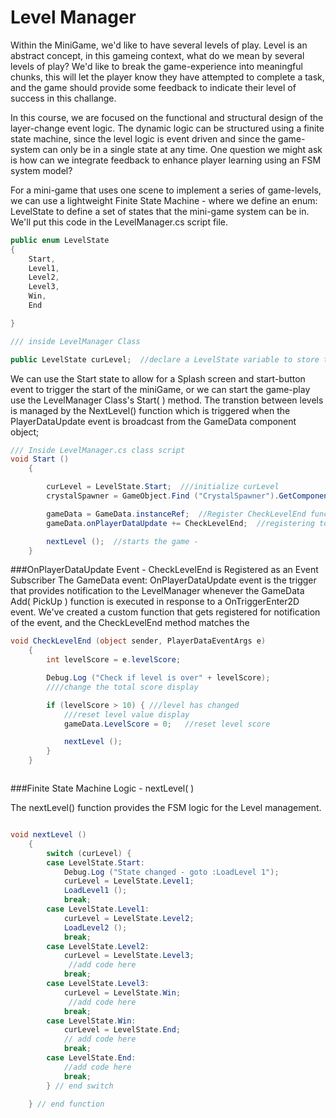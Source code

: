 # Level Manager

Within the MiniGame, we'd like to have several levels of play. Level is an abstract concept, in this gameing context, what do we mean by several levels of play?  We'd like to break the game-experience into meaningful chunks, this will let the player know they have attempted to complete a task, and the game should provide some feedback to indicate their level of success in this challange.

In this course, we are focused on the functional and structural design of the layer-change event logic.  The dynamic logic can be structured using a finite state machine, since the level logic is event driven and since the game-system can only be in a single state at any time.   One question we might ask is how can we integrate feedback to enhance player learning using an FSM system model?  

For a mini-game that uses one scene to implement a series of game-levels, we can use a lightweight Finite State Machine - where we define an enum: LevelState to define a set of states that the mini-game system can be in.  We'll put this code in the LevelManager.cs script file.

```C#
public enum LevelState
{
	Start,
	Level1,
	Level2,
	Level3,
	Win,
	End

}

/// inside LevelManager Class

public LevelState curLevel;  //declare a LevelState variable to store the active state

```

We can use the Start state to allow for a Splash screen and start-button event to trigger the start of the miniGame, or we can start the game-play use the LevelManager Class's Start( ) method.  The transtion between levels is managed by the NextLevel() function which is triggered when the PlayerDataUpdate event is broadcast from the GameData component object;

```C#
/// Inside LevelManager.cs class script
void Start ()
	{

		curLevel = LevelState.Start;  ///initialize curLevel
		crystalSpawner = GameObject.Find ("CrystalSpawner").GetComponent<CrystalSpawner> ();

		gameData = GameData.instanceRef;  //Register CheckLevelEnd function to be notified when GameData broadcasts: onPlayerDataUpdate
		gameData.onPlayerDataUpdate += CheckLevelEnd;  //registering to be notified

		nextLevel ();  //starts the game -
	}

```

###OnPlayerDataUpdate Event - CheckLevelEnd is Registered as an Event Subscriber
The GameData event: OnPlayerDataUpdate event is the trigger that provides notification to the LevelManager whenever the GameData Add( PickUp ) function is executed in response to a OnTriggerEnter2D event.  We've created a custom function that gets registered for notification of the event, and the CheckLevelEnd method matches the   

```C#
void CheckLevelEnd (object sender, PlayerDataEventArgs e)
	{
		int levelScore = e.levelScore;

		Debug.Log ("Check if level is over" + levelScore);
		////change the total score display

		if (levelScore > 10) { ///level has changed
			///reset level value display
			gameData.LevelScore = 0;   //reset level score

			nextLevel ();
		}
	}



```





###Finite State Machine Logic - nextLevel( )

The nextLevel() function provides the FSM logic for the Level management.

```C#

void nextLevel ()
	{
		switch (curLevel) {
		case LevelState.Start:
			Debug.Log ("State changed - goto :LoadLevel 1");
			curLevel = LevelState.Level1;
			LoadLevel1 ();
			break;
		case LevelState.Level1:
			curLevel = LevelState.Level2;
			LoadLevel2 ();
			break;
		case LevelState.Level2:
			curLevel = LevelState.Level3;
             //add code here
			break;
		case LevelState.Level3:
			curLevel = LevelState.Win;
             //add code here
			break;
		case LevelState.Win:
			curLevel = LevelState.End;
            // add code here
			break;
		case LevelState.End:
            //add code here
			break;
		} // end switch
        
	} // end function

```